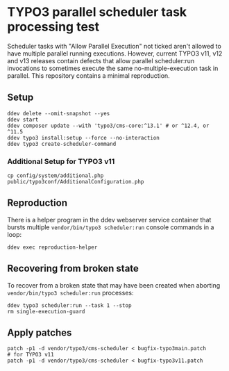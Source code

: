 # TYPO3 parallel scheduler task processing test

Scheduler tasks with "Allow Parallel Execution" not ticked aren't allowed to
have multiple parallel running executions. However, current TYPO3 v11, v12 and
v13 releases contain defects that allow parallel scheduler:run invocations to
sometimes execute the same no-multiple-execution task in parallel. This
repository contains a minimal reproduction.

## Setup

```shell
ddev delete --omit-snapshot --yes
ddev start
ddev composer update --with 'typo3/cms-core:^13.1' # or ^12.4, or ^11.5
ddev typo3 install:setup --force --no-interaction
ddev typo3 create-scheduler-command
```

### Additional Setup for TYPO3 v11

```shell
cp config/system/additional.php public/typo3conf/AdditionalConfiguration.php
```

## Reproduction

There is a helper program in the ddev webserver service container that bursts
multiple `vendor/bin/typo3 scheduler:run` console commands in a loop:

```shell
ddev exec reproduction-helper
```

## Recovering from broken state

To recover from a broken state that may have been created when aborting
`vendor/bin/typo3 scheduler:run` processes:

```shell
ddev typo3 scheduler:run --task 1 --stop
rm single-execution-guard
```

## Apply patches

```shell
patch -p1 -d vendor/typo3/cms-scheduler < bugfix-typo3main.patch
# for TYPO3 v11
patch -p1 -d vendor/typo3/cms-scheduler < bugfix-typo3v11.patch
```
